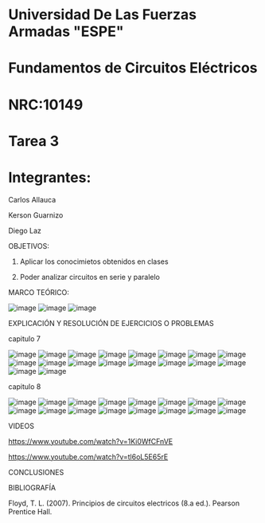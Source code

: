 # Universidad De Las Fuerzas Armadas "ESPE"

# Fundamentos de Circuitos Eléctricos 
# NRC:10149
# Tarea 3

 # Integrantes:
 
 Carlos Allauca
 
 Kerson Guarnizo
 
 Diego Laz

OBJETIVOS:

1. Aplicar los conocimietos obtenidos en clases

2. Poder analizar circuitos en serie y paralelo 

MARCO TEÓRICO:

![image](https://user-images.githubusercontent.com/93835463/148017506-31cd6e99-e5ba-411d-9f23-ef5cc65bd1df.png)
![image](https://user-images.githubusercontent.com/93835463/148019431-273e276d-8eca-49a0-899b-a363da0d6e5e.png)
![image](https://user-images.githubusercontent.com/93835463/148019512-ef4bc2fd-e274-4d8b-a5ba-38866c1f59eb.png)

EXPLICACIÓN Y RESOLUCIÓN DE EJERCICIOS O PROBLEMAS

capitulo 7

![image](https://user-images.githubusercontent.com/93835463/148019673-e8a5d851-1f2a-41ba-8183-91b7973ca693.png)
![image](https://user-images.githubusercontent.com/93835463/148019698-7ecfe1ad-e20d-45a1-b4ef-7d2e9386cae9.png)
![image](https://user-images.githubusercontent.com/93835463/148019731-2cf309af-a5b2-4c4b-80ea-3f0a3ae65ccf.png)
![image](https://user-images.githubusercontent.com/93835463/148019792-07d534c9-eeeb-4770-94e3-e582a000d56e.png)
![image](https://user-images.githubusercontent.com/93835463/148019821-f1ff3418-4166-4fe6-810e-2c9a044dd954.png)
![image](https://user-images.githubusercontent.com/93835463/148019840-a9b127e4-7c06-49be-b498-9b9497e18efa.png)
![image](https://user-images.githubusercontent.com/93835463/148019855-cdc21571-cf77-48f6-a72f-fe9c190a9975.png)
![image](https://user-images.githubusercontent.com/93835463/148019908-8f250d49-7c88-4212-8b5b-024fd7d11c26.png)
![image](https://user-images.githubusercontent.com/93835463/148019947-fc653424-0041-4353-ac5b-d5916633e3d1.png)
![image](https://user-images.githubusercontent.com/93835463/148019984-a2d25781-7e96-4883-80f9-e9074aa3e497.png)
![image](https://user-images.githubusercontent.com/93835463/148020008-e5a45c50-2b44-4409-b90e-aff7d194b4d8.png)
![image](https://user-images.githubusercontent.com/93835463/148020067-92ca4704-4be3-42b3-a6d6-7241c1ae3f4b.png)
![image](https://user-images.githubusercontent.com/93835463/148020077-bad0148b-9fe0-4acb-9422-856ce94614ff.png)
![image](https://user-images.githubusercontent.com/93835463/148020101-7d44ab75-1888-484b-bb23-4477997739f0.png)
![image](https://user-images.githubusercontent.com/93835463/148020169-16955eb0-2e35-47bf-871a-575639edb7ea.png)
![image](https://user-images.githubusercontent.com/93835463/148020185-aa5e9788-6e4d-4f25-9134-ee81f440be31.png)
![image](https://user-images.githubusercontent.com/93835463/148020204-0a773594-7040-42c9-9b0e-26fdbebb565b.png)
![image](https://user-images.githubusercontent.com/93835463/148020223-0928f786-7d96-4227-8e93-71201c8432cd.png)

capitulo 8 

![image](https://user-images.githubusercontent.com/93835463/148020264-0b18b507-d615-418c-ba0e-cd5515db1378.png)
![image](https://user-images.githubusercontent.com/93835463/148020288-430a74c4-d5c7-40ad-a521-24da136ca4f4.png)
![image](https://user-images.githubusercontent.com/93835463/148020439-728e4fcd-a61f-42f4-ad6c-d978dec44d15.png)
![image](https://user-images.githubusercontent.com/93835463/148020469-b5068d82-f7f0-47fd-bef0-726eb426a925.png)
![image](https://user-images.githubusercontent.com/93835463/148020491-b0f60302-d48f-48ac-ba05-0232229514ff.png)
![image](https://user-images.githubusercontent.com/93835463/148020514-9254946d-fd83-4f5e-81a3-b6325fcaa44c.png)
![image](https://user-images.githubusercontent.com/93835463/148020548-5ecf7d01-1d99-4a51-8392-8407226b4372.png)
![image](https://user-images.githubusercontent.com/93835463/148020578-bde25858-84fa-46c8-8061-e5cb0c1a23ea.png)
![image](https://user-images.githubusercontent.com/93835463/148020621-e026c9e6-156a-49f3-8a21-a06040ce83c4.png)
![image](https://user-images.githubusercontent.com/93835463/148021256-ae0d099a-92d2-4531-94ec-370e8dd3fc69.png)
![image](https://user-images.githubusercontent.com/93835463/148020828-da3f4fbd-3d94-4918-a06e-fd3364129612.png)
![image](https://user-images.githubusercontent.com/93835463/148020857-fa6d1602-76c7-42a9-885a-fd7f0e76a441.png)
![image](https://user-images.githubusercontent.com/93835463/148020886-668b063c-6e6f-49f0-ba76-ae0bdf1b880a.png)
![image](https://user-images.githubusercontent.com/93835463/148021027-1436eb91-360e-42c3-9d9c-e160385792c3.png)
![image](https://user-images.githubusercontent.com/93835463/148021061-c109c592-6109-4f7c-bd7f-5ba0dd9d1db3.png)
![image](https://user-images.githubusercontent.com/93835463/148021069-1237ec3c-6530-46d6-b207-6b3afb917a77.png)

VIDEOS

https://www.youtube.com/watch?v=1Ki0WfCFnVE

https://www.youtube.com/watch?v=tl6oL5E65rE

CONCLUSIONES

BIBLIOGRAFÍA

Floyd, T. L. (2007). Principios de circuitos electricos (8.a ed.). Pearson Prentice Hall.
